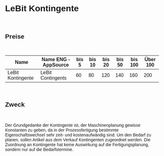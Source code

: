 ﻿<style>
body {
    font-family: "Century Gothic", "CenturyGothic", "AppleGothic", sans-serif;
}
</style>

# LeBit Kontingente

<br>

## Preise

<br>

| Name                                | Name ENG -AppSource                   | bis 5 | bis 10 | bis 20 | bis 50 | bis 100 | Über 100 |
|-------------------------------------|---------------------------------------|-------|--------|--------|--------|---------|----------|
| LeBit Kontingente                    | LeBit Contingents                     | 60    | 80     | 120    | 140    | 160     | 200      |

<br>

## Zweck

<br>

Der Grundgedanke der Kontingente ist, der Maschinenplanung gewisse Konstanten zu geben, da in der Prozessfertigung bestimmte Eigenschaftswechsel sehr zeit- und kostenaufwändig sind. Um den Bedarf zu planen, sollen Artikel aus dem Verkauf Kontingenten zugeordnet werden. Die Zuordnung an Kontingente hat keine Auswirkung auf die Fertigungsplanung, sondern nur auf die Bedarfstermine.